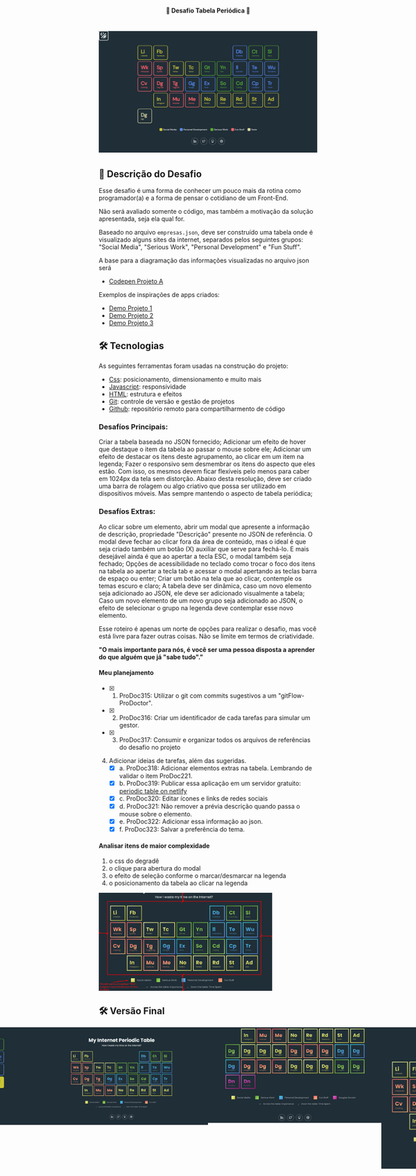 <h4 align="center"> 
	🚧 Desafio Tabela Periódica 🚀
</h4> 

<h1 align="center">
    <img alt="periodictable" title="#PeriodicTable" src="/assets/tela-0.jpg" />
</h1>

## 🚀 Descrição do Desafio

Esse desafio é uma forma de conhecer um pouco mais da rotina como programador(a) e a forma de pensar o cotidiano de um Front-End. 

Não será avaliado somente o código, mas também a motivação da solução apresentada, seja ela qual for.

Baseado no arquivo `empresas.json`, deve ser construído uma tabela onde é visualizado alguns sites da internet, separados pelos seguintes grupos: "Social Media", "Serious Work", "Personal Development" e "Fun Stuff". 

A base para a diagramação das informações visualizadas no arquivo json será 
- [Codepen Projeto A](https://codepen.io/oliviale/pen/ZmvPPd)

Exemplos de inspirações de apps criados: 
- [Demo Projeto 1](https://drive.google.com/file/d/1ytAPwfjS1RTQeLs031-NV_DKB7ZsA7KL/view?usp=sharing) 
- [Demo Projeto 2](https://drive.google.com/file/d/1TAYMbZJ1Rt9MoEwWJyQfmkjndmxrLXze/view?usp=sharing)
- [Demo Projeto 3](https://drive.google.com/file/d/1Klq4GgfCZYygFGg8mBMZC_cO1VXo-eWn/view?usp=sharing)

## 🛠 Tecnologias

As seguintes ferramentas foram usadas na construção do projeto:

- [Css][css]: posicionamento, dimensionamento e muito mais
- [Javascript][javascript]: responsividade
- [HTML][html]: estrutura e efeitos 
- [Git][git]: controle de versão e gestão de projetos
- [Github][github]: repositório remoto para compartilharmento de código

### Desafíos Principais:

Criar a tabela baseada no JSON fornecido;
Adicionar um efeito de hover que destaque o item da tabela ao passar o mouse sobre ele;
Adicionar um efeito de destacar os itens deste agrupamento, ao clicar em um item na legenda;
Fazer o responsivo sem desmembrar os itens do aspecto que eles estão. Com isso, os mesmos devem ficar flexíveis pelo menos para caber em 1024px da tela sem distorção. Abaixo desta resolução, deve ser criado uma barra de rolagem ou algo criativo que possa ser utilizado em dispositivos móveis. Mas sempre mantendo o aspecto de tabela periódica;

### Desafíos Extras:

Ao clicar sobre um elemento, abrir um modal que apresente a informação de descrição, propriedade "Descrição" presente no JSON de referência. O modal deve fechar ao clicar fora da área de conteúdo, mas o ideal é que seja criado também um botão (X) auxiliar que serve para fechá-lo. E mais desejável ainda é que ao apertar a tecla ESC, o modal também seja fechado;
Opções de acessibilidade no teclado como trocar o foco dos itens na tabela ao apertar a tecla tab e acessar o modal apertando as teclas barra de espaço ou enter;
Criar um botão na tela que ao clicar, contemple os temas escuro e claro;
A tabela deve ser dinâmica, caso um novo elemento seja adicionado ao JSON, ele deve ser adicionado visualmente a tabela;
Caso um novo elemento de um novo grupo seja adicionado ao JSON, o efeito de selecionar o grupo na legenda deve contemplar esse novo elemento.

Esse roteiro é apenas um norte de opções para realizar o desafio, mas você está livre para fazer outras coisas. Não se limite em termos de criatividade.  

**"O mais importante para nós, é você ser uma pessoa disposta a aprender do que alguém que já "sabe tudo"."**

#### Meu planejamento

- [x] 1. ProDoc315: Utilizar o git com commits sugestivos a um "gitFlow-ProDoctor". 
- [x] 2. ProDoc316: Criar um identificador de cada tarefas para simular um gestor. 
- [x] 3. ProDoc317: Consumir e organizar todos os arquivos de referências do desafio no projeto </br>
4. Adicionar ideias de tarefas, além das sugeridas. 
    - [x] a.  ProDoc318: Adicionar elementos extras na tabela. Lembrando de validar o item ProDoc221. 
    - [x] b.  ProDoc319: Publicar essa aplicação em um servidor gratuito: [periodic table on netlify](https://musing-poitras-bf14e7.netlify.app/)
    - [x] c.  ProDoc320: Editar ícones e links de redes sociais 
    - [x] d.  ProDoc321: Não remover a prévia descrição quando passa o mouse sobre o elemento. 
    - [x] e.  ProDoc322: Adicionar essa informação ao json. 
    - [x] f.  ProDoc323: Salvar a preferência do tema.

#### Analisar itens de maior complexidade 

1. o css do degradê 
2. o clique para abertura do modal
3. o efeito de seleção conforme o marcar/desmarcar na legenda
4. o posicionamento da tabela ao clicar na legenda 
<img alt="dificuldade" title="#dificuldade" src="/assets/dificuldade.jpeg" width="400px">

## 🛠 Versão Final

<p align="center" style="display: flex; align-items: flex-start; justify-content: center;">
  <img alt="periodictable" title="#PeriodicTable" src="/assets/tela-0.jpg" width="400px"> 
  <img alt="periodictable" title="#PeriodicTable" src="/assets/tela-5.jpg" width="400px">
  <img alt="periodictable" title="#PeriodicTable" src="/assets/tela-1.jpg" width="400px">
  <img alt="periodictable" title="#PeriodicTable" src="/assets/tela-4.jpg" width="400px"> 
  <img alt="periodictable" title="#PeriodicTable" src="/assets/tela-2.jpg" width="400px">
  <img alt="periodictable" title="#PeriodicTable" src="/assets/tela-3.jpg" width="400px"> 
</p>

[git]: https://git-scm.com/doc
[github]: https://docs.github.com/en
[css]: https://developer.mozilla.org/en-US/docs/Web/CSS 
[html]: https://developer.mozilla.org/en-US/docs/Web/HTML
[javascript]: https://developer.mozilla.org/en-US/docs/Web/JavaScript 
